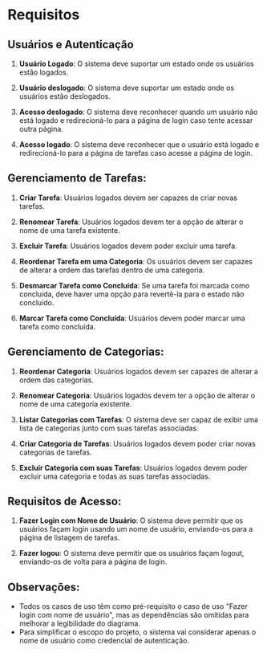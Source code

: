 # Requisitos

## Usuários e Autenticação

1. **Usuário Logado**: O sistema deve suportar um estado onde os usuários estão logados.

2. **Usuário deslogado**: O sistema deve suportar um estado onde os usuários estão deslogados.

3. **Acesso deslogado**: O sistema deve reconhecer quando um usuário não está logado e redirecioná-lo para a página de login caso tente acessar outra página.

4. **Acesso logado**: O sistema deve reconhecer que o usuário está logado e redirecioná-lo para a página de tarefas caso acesse a página de login.

## Gerenciamento de Tarefas:

1. **Criar Tarefa**: Usuários logados devem ser capazes de criar novas tarefas.

2. **Renomear Tarefa**: Usuários logados devem ter a opção de alterar o nome de uma tarefa existente.

3. **Excluir Tarefa**: Usuários logados devem poder excluir uma tarefa.

4. **Reordenar Tarefa em uma Categoria**: Os usuários devem ser capazes de alterar a ordem das tarefas dentro de uma categoria.

5. **Desmarcar Tarefa como Concluída**: Se uma tarefa foi marcada como concluída, deve haver uma opção para revertê-la para o estado não concluído.

6. **Marcar Tarefa como Concluída**: Usuários devem poder marcar uma tarefa como concluída.

## Gerenciamento de Categorias:

1. **Reordenar Categoria**: Usuários logados devem ser capazes de alterar a ordem das categorias.

2. **Renomear Categoria**: Usuários logados devem ter a opção de alterar o nome de uma categoria existente.

3. **Listar Categorias com Tarefas**: O sistema deve ser capaz de exibir uma lista de categorias junto com suas tarefas associadas.

4. **Criar Categoria de Tarefas**: Usuários logados devem poder criar novas categorias de tarefas.

5. **Excluir Categoria com suas Tarefas**: Usuários logados devem poder excluir uma categoria e todas as suas tarefas associadas.

## Requisitos de Acesso:

1. **Fazer Login com Nome de Usuário**: O sistema deve permitir que os usuários façam login usando um nome de usuário, enviando-os para a página de listagem de tarefas.

2. **Fazer logou**: O sistema deve permitir que os usuários façam logout, enviando-os de volta para a página de login.

## Observações:

- Todos os casos de uso têm como pré-requisito o caso de uso "Fazer login com nome de usuário", mas as dependências são omitidas para melhorar a legibilidade do diagrama.
- Para simplificar o escopo do projeto, o sistema vai considerar apenas o nome de usuário como credencial de autenticação.
